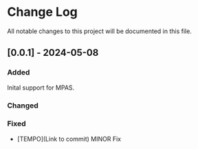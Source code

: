 # Change Log
All notable changes to this project will be documented in this file.

## [0.0.1] - 2024-05-08

### Added
Inital support for MPAS.

### Changed

### Fixed

- [TEMPO](Link to commit)
  MINOR Fix
